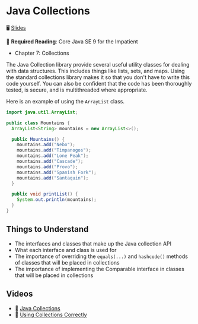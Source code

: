 # Java Collections

🖥️ [Slides](https://docs.google.com/presentation/d/1yAxwkW1qClRlFBxAokyBvfDhuTI6LXmA/edit?usp=sharing&ouid=114081115660452804792&rtpof=true&sd=true)

📖 **Required Reading**: Core Java SE 9 for the Impatient

- Chapter 7: Collections

The Java Collection library provide several useful utility classes for dealing with data structures. This includes things like lists, sets, and maps. Using the standard collections library makes it so that you don't have to write this code yourself. You can also be confident that the code has been thoroughly tested, is secure, and is multithreaded where appropriate.

Here is an example of using the `ArrayList` class.

```java
import java.util.ArrayList;

public class Mountains {
  ArrayList<String> mountains = new ArrayList<>();

  public Mountains() {
    mountains.add("Nebo");
    mountains.add("Timpanogos");
    mountains.add("Lone Peak");
    mountains.add("Cascade");
    mountains.add("Provo");
    mountains.add("Spanish Fork");
    mountains.add("Santaquin");
  }

  public void printList() {
    System.out.println(mountains);
  }
}
```

## Things to Understand

- The interfaces and classes that make up the Java collection API
- What each interface and class is used for
- The importance of overriding the `equals(...)` and `hashcode()` methods of classes that will be placed in collections
- The importance of implementing the Comparable interface in classes that will be placed in collections

## Videos

- 🎥 [Java Collections](https://byu.hosted.panopto.com/Panopto/Pages/Viewer.aspx?id=7f2f800e-d46e-4ce4-8839-ad5f011fa7a1&start=0)
- 🎥 [Using Collections Correctly](https://byu.hosted.panopto.com/Panopto/Pages/Viewer.aspx?id=bea26db3-5825-4df2-9ba0-ad5f01260f7e&start=0)
